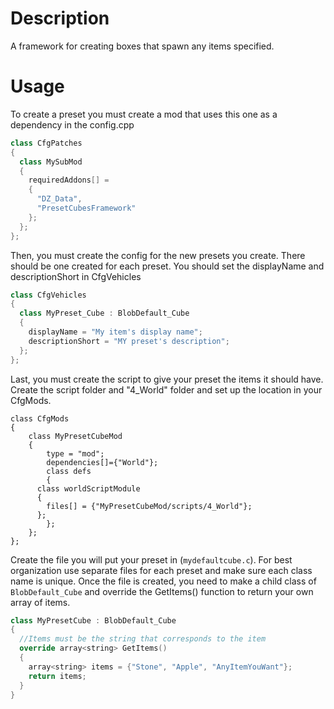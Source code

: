 # Description
A framework for creating boxes that spawn any items specified.

# Usage
To create a preset you must create a mod that uses this one as a dependency in the config.cpp
```cpp
class CfgPatches
{
  class MySubMod
  {
    requiredAddons[] =
    {
      "DZ_Data",
      "PresetCubesFramework"
    };
  };
};
```

Then, you must create the config for the new presets you create. There should be one created for each preset. You should set the displayName and descriptionShort in CfgVehicles
```cpp
class CfgVehicles
{
  class MyPreset_Cube : BlobDefault_Cube
  {
    displayName = "My item's display name";
    descriptionShort = "MY preset's description";
  };
};
```

Last, you must create the script to give your preset the items it should have. Create the script folder and "4_World" folder and set up the location in your CfgMods.
```
class CfgMods
{
	class MyPresetCubeMod
	{
		type = "mod";
		dependencies[]={"World"};
		class defs
		{
      class worldScriptModule
      {
        files[] = {"MyPresetCubeMod/scripts/4_World"};
      };
		};
	};
};
```

Create the file you will put your preset in (`mydefaultcube.c`). For best organization use separate files for each preset and make sure each class name is unique. Once the file is created, you need to make a child class of `BlobDefault_Cube` and override
the GetItems() function to return your own array of items.
```cpp
class MyPresetCube : BlobDefault_Cube
{
  //Items must be the string that corresponds to the item
  override array<string> GetItems()
  {
    array<string> items = {"Stone", "Apple", "AnyItemYouWant"};
    return items;
  }
}
```
